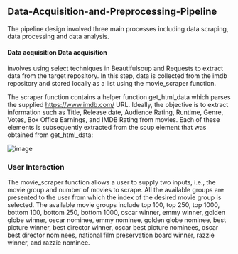 ## Data-Acquisition-and-Preprocessing-Pipeline

The  pipeline  design  involved  three  main  processes  including  data  scraping,  data processing and data analysis. 

#### Data acquisition Data  acquisition

involves  using  select  techniques  in  Beautifulsoup and  Requests  to extract data from the target repository. In this step, data is collected from the imdb repository and stored locally as a list using the movie_scraper function.

The scraper function contains a helper function get_html_data which parses the supplied https://www.imdb.com/ URL. Ideally, the objective is to extract information such  as  Title,  Release  date,  Audience  Rating,  Runtime,  Genre,  Votes,  Box  Office Earnings,  and  IMDB  Rating  from  movies.  Each  of  these  elements  is  subsequently extracted from the soup element that was obtained from get_html_data:

![image](https://user-images.githubusercontent.com/118980393/205435605-04462569-7a2f-4eb4-943e-7849e9fdd9b1.png)

### User Interaction 

The movie_scraper function allows a user to supply two inputs, i.e., the movie group and number of movies to scrape. All the available groups are presented to the user from which the index of the desired movie group is selected. The available movie groups include top 100, top 250, top 1000, bottom 100, bottom 250, bottom 1000, oscar winner, emmy  winner,  golden  globe  winner,  oscar  nominee,  emmy  nominee,  golden  globe nominee, best picture winner, best director winner, oscar best picture nominees, oscar  best director nominees, national film preservation board winner, razzie winner, and razzie nominee.
